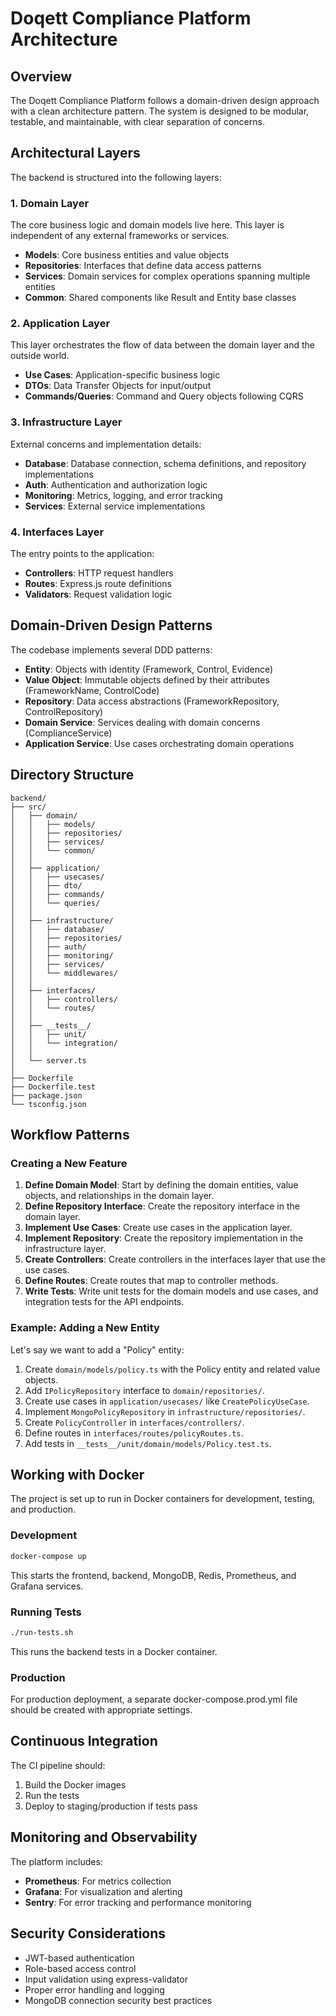 # Doqett Compliance Platform Architecture

## Overview

The Doqett Compliance Platform follows a domain-driven design approach with a clean architecture pattern. The system is designed to be modular, testable, and maintainable, with clear separation of concerns.

## Architectural Layers

The backend is structured into the following layers:

### 1. Domain Layer

The core business logic and domain models live here. This layer is independent of any external frameworks or services.

- **Models**: Core business entities and value objects
- **Repositories**: Interfaces that define data access patterns
- **Services**: Domain services for complex operations spanning multiple entities
- **Common**: Shared components like Result and Entity base classes

### 2. Application Layer

This layer orchestrates the flow of data between the domain layer and the outside world.

- **Use Cases**: Application-specific business logic
- **DTOs**: Data Transfer Objects for input/output
- **Commands/Queries**: Command and Query objects following CQRS

### 3. Infrastructure Layer

External concerns and implementation details:

- **Database**: Database connection, schema definitions, and repository implementations
- **Auth**: Authentication and authorization logic
- **Monitoring**: Metrics, logging, and error tracking
- **Services**: External service implementations

### 4. Interfaces Layer

The entry points to the application:

- **Controllers**: HTTP request handlers
- **Routes**: Express.js route definitions
- **Validators**: Request validation logic

## Domain-Driven Design Patterns

The codebase implements several DDD patterns:

- **Entity**: Objects with identity (Framework, Control, Evidence)
- **Value Object**: Immutable objects defined by their attributes (FrameworkName, ControlCode)
- **Repository**: Data access abstractions (FrameworkRepository, ControlRepository)
- **Domain Service**: Services dealing with domain concerns (ComplianceService)
- **Application Service**: Use cases orchestrating domain operations

## Directory Structure

```
backend/
├── src/
│   ├── domain/
│   │   ├── models/
│   │   ├── repositories/
│   │   ├── services/
│   │   └── common/
│   │
│   ├── application/
│   │   ├── usecases/
│   │   ├── dto/
│   │   ├── commands/
│   │   └── queries/
│   │
│   ├── infrastructure/
│   │   ├── database/
│   │   ├── repositories/
│   │   ├── auth/
│   │   ├── monitoring/
│   │   ├── services/
│   │   └── middlewares/
│   │
│   ├── interfaces/
│   │   ├── controllers/
│   │   └── routes/
│   │
│   ├── __tests__/
│   │   ├── unit/
│   │   └── integration/
│   │
│   └── server.ts
│
├── Dockerfile
├── Dockerfile.test
├── package.json
└── tsconfig.json
```

## Workflow Patterns

### Creating a New Feature

1. **Define Domain Model**: Start by defining the domain entities, value objects, and relationships in the domain layer.
2. **Define Repository Interface**: Create the repository interface in the domain layer.
3. **Implement Use Cases**: Create use cases in the application layer.
4. **Implement Repository**: Create the repository implementation in the infrastructure layer.
5. **Create Controllers**: Create controllers in the interfaces layer that use the use cases.
6. **Define Routes**: Create routes that map to controller methods.
7. **Write Tests**: Write unit tests for the domain models and use cases, and integration tests for the API endpoints.

### Example: Adding a New Entity

Let's say we want to add a "Policy" entity:

1. Create `domain/models/policy.ts` with the Policy entity and related value objects.
2. Add `IPolicyRepository` interface to `domain/repositories/`.
3. Create use cases in `application/usecases/` like `CreatePolicyUseCase`.
4. Implement `MongoPolicyRepository` in `infrastructure/repositories/`.
5. Create `PolicyController` in `interfaces/controllers/`.
6. Define routes in `interfaces/routes/policyRoutes.ts`.
7. Add tests in `__tests__/unit/domain/models/Policy.test.ts`.

## Working with Docker

The project is set up to run in Docker containers for development, testing, and production.

### Development

```bash
docker-compose up
```

This starts the frontend, backend, MongoDB, Redis, Prometheus, and Grafana services.

### Running Tests

```bash
./run-tests.sh
```

This runs the backend tests in a Docker container.

### Production

For production deployment, a separate docker-compose.prod.yml file should be created with appropriate settings.

## Continuous Integration

The CI pipeline should:

1. Build the Docker images
2. Run the tests
3. Deploy to staging/production if tests pass

## Monitoring and Observability

The platform includes:

- **Prometheus**: For metrics collection
- **Grafana**: For visualization and alerting
- **Sentry**: For error tracking and performance monitoring

## Security Considerations

- JWT-based authentication
- Role-based access control
- Input validation using express-validator
- Proper error handling and logging
- MongoDB connection security best practices
